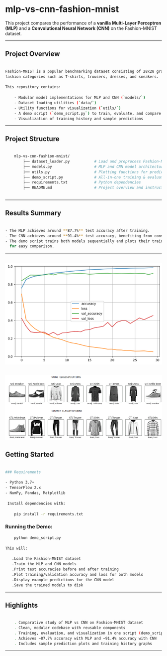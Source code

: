# mlp-vs-cnn-fashion-mnist

This project compares the performance of a **vanilla Multi-Layer Perceptron (MLP)** and a
**Convolutional Neural Network (CNN)** on the Fashion-MNIST dataset.

---

## Project Overview

```bash

Fashion-MNIST is a popular benchmarking dataset consisting of 28x28 grayscale images of 10
fashion categories such as T-shirts, trousers, dresses, and sneakers.

This repository contains:

    - Modular model implementations for MLP and CNN (`models/`)
    - Dataset loading utilities (`data/`)
    - Utility functions for visualization (`utils/`)
    - A demo script (`demo_script.py`) to train, evaluate, and compare both models
    - Visualization of training history and sample predictions
```
---

## Project Structure

```bash

    mlp-vs-cnn-fashion-mnist/
        ├── dataset_loader.py           # Load and preprocess Fashion-MNIST
        ├── models.py                   # MLP and CNN model architectures
        ├── utils.py                    # Plotting functions for predictions and histories
        ├── demo_script.py              # All-in-one training & evaluation script
        ├── requirements.txt            # Python dependencies
        ├── README.md                   # Project overview and instructions
        
```
---

## Results Summary

```bash

- The MLP achieves around **87.7%** test accuracy after training.
- The CNN achieves around **91.4%** test accuracy, benefiting from convolutional layers.
- The demo script trains both models sequentially and plots their training curves side-by-side
  for easy comparison.
```
---
![Training Loss Accuracy](train.png)
---
![Correct Wrong](images.png)
---

## Getting Started

```bash

### Requirements

- Python 3.7+
- TensorFlow 2.x
- NumPy, Pandas, Matplotlib

 Install dependencies with:

    pip install -r requirements.txt
```
 ### Running the Demo:
 ```bash
     python demo_script.py

This will:

    .Load the Fashion-MNIST dataset
    .Train the MLP and CNN models
    .Print test accuracies before and after training
    .Plot training/validation accuracy and loss for both models
    .Display example predictions for the CNN model
    .Save the trained models to disk

```
---

## Highlights

```bash

    . Comparative study of MLP vs CNN on Fashion-MNIST dataset
    . Clean, modular codebase with reusable components
    . Training, evaluation, and visualization in one script (demo_script.py)
    . Achieves ~87.7% accuracy with MLP and ~91.4% accuracy with CNN
    . Includes sample prediction plots and training history graphs

```
---
